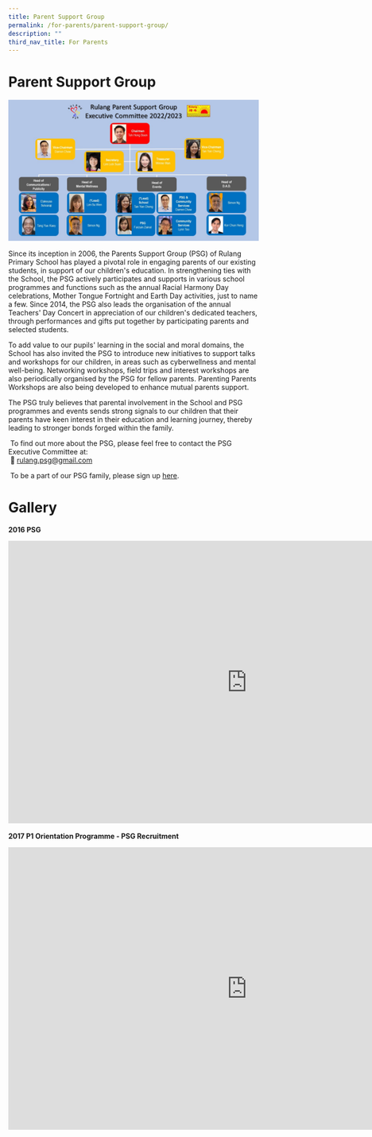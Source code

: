 ```yaml
---
title: Parent Support Group
permalink: /for-parents/parent-support-group/
description: ""
third_nav_title: For Parents
---
```

# Parent Support Group
![](/images/PSG%20EXCO%20Org%20Chart%202022-23.jpg)

Since its inception in 2006, the Parents Support Group (PSG) of Rulang Primary School has played a pivotal role in engaging parents of our existing students, in support of our children's education. In strengthening ties with the School, the PSG actively participates and supports in various school programmes and functions such as the annual Racial Harmony Day celebrations, Mother Tongue Fortnight and Earth Day activities, just to name a few. Since 2014, the PSG also leads the organisation of the annual Teachers' Day Concert in appreciation of our children's dedicated teachers, through performances and gifts put together by participating parents and selected students. &nbsp;

To add value to our pupils' learning in the social and moral domains, the School has also invited the PSG to introduce new initiatives to support talks and workshops for our children, in areas such as cyberwellness and mental well-being. Networking workshops, field trips and interest workshops are also periodically organised by the PSG for fellow parents. Parenting Parents Workshops are also being developed to enhance mutual parents support. &nbsp;

The PSG truly believes that parental involvement in the School and PSG programmes and events sends strong signals to our children that their parents have keen interest in their education and learning journey, thereby leading to stronger bonds forged within the family. &nbsp;

&nbsp;To find out more about the PSG, please feel free to contact the PSG Executive Committee at: &nbsp;  
&nbsp;📩&nbsp;[rulang.psg@gmail.com](mailto:rulang.psg@gmail.com)

&nbsp;To be a part of our PSG family, please sign up&nbsp;[here](https://docs.google.com/forms/d/e/1FAIpQLSc474LY22i3rf1kjyuTf8B8VjV7cQZI-pJ54pAN_OP8ivwX9A/viewform).

# Gallery

**2016 PSG**

<iframe src="https://docs.google.com/presentation/d/e/2PACX-1vRO4k_9jdOwq_r7lIeW_-vc7WymA2CUvkeRbHNqd5iVa-ulxohZfdtPeRor1J5e-9HjLqjOvEO1oact/embed?start=true&amp;loop=true&amp;delayms=3000" frameborder="0" width="960" height="569" allowfullscreen="true"></iframe>

**2017 P1 Orientation Programme - PSG Recruitment**

<iframe allowfullscreen="true" height="569" width="960" frameborder="0" src="https://docs.google.com/presentation/d/e/2PACX-1vTNYzgOS2j29eZmMWm6DdevMK-dgNm1FlwvEWcWIywOlcqpmrXhmMwMbB8AL2gSyQuAidcZ5o4zBoE2/embed?start=true&amp;loop=true&amp;delayms=3000"></iframe>